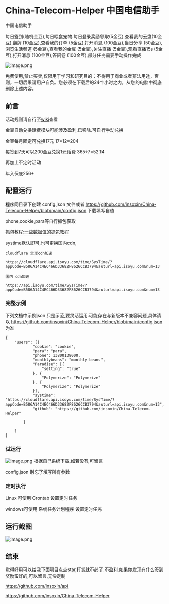 # China-Telecom-Helper 中国电信助手
中国电信助手

每日签到(随机金豆),每日喂食宠物.每日登录奖励领取(5金豆),查看我的云盘(10金豆),翻牌 (10金豆),查看我的订单 (5金豆),打开消息 (100金豆),当日分享 (50金豆),浏览生活频道 (5金豆),查看我的金豆 (5金豆),关注直播 (5金豆),观看直播15s (5金豆),打开消息 (100金豆),答问卷 (100金豆),部分任务需要手动操作完成


![image.png](https://pic.rmb.bdstatic.com/bjh/7367f58ef56656fac3c1ed462e658bb9.png)


免费使用,禁止买卖,仅限用于学习和研究目的；不得用于商业或者非法用途，否则，一切后果请用户自负。您必须在下载后的24个小时之内，从您的电脑中彻底删除上述内容。

## 前言


活动规则请自行至[wiki](https://github.com/insoxin/China-Telecom-Helper/wiki)查看

金豆自动兑换话费模块可能涉及盈利,已移除.可自行手动兑换

金豆每月固定可兑换17元 17*12=204

每签到7天可以200金豆兑换1元话费 365÷7=52.14

再加上不定时活动

年入保底256+



## 配置运行

程序同目录下创建 config.json 文件或者 https://github.com/insoxin/China-Telecom-Helper/blob/main/config.json 下载填写自值

phone,cookie,para等自行抓包获取

抓包教程:[一些数据值的抓包教程](https://github.com/insoxin/China-Telecom-Helper/wiki/%E4%B8%80%E4%BA%9B%E6%95%B0%E6%8D%AE%E5%80%BC%E7%9A%84%E6%8A%93%E5%8C%85%E6%95%99%E7%A8%8B)

systime默认即可,也可更换国内cdn,

```
cloudflare 全球cdn加速  

https://cloudflare.api.isoyu.com/time/SysTime/?appCode=B586A14C4EC466D33682F8626CCB3794&auturl=api.isoyu.com&num=13

国内 cdn加速

https://api.isoyu.com/time/SysTime/?appCode=B586A14C4EC466D33682F8626CCB3794&auturl=api.isoyu.com&num=13
```

### 完整示例

下列文档中示例json 只是示范,要灵活运用.可能存在与新版本不兼容问题,具体请以 https://github.com/insoxin/China-Telecom-Helper/blob/main/config.json 为准

```
{
	"users": [{
			"cookie": "cookie",
			"para": "para",
			"phone": 13800138000,
			"monthlybeans": "monthly beans",
			"Paradise": [{
				"setting": "true"
			}, {
				"Polymerize": "Polymerize"
			}, {
				"Polymerize": "Polymerize"
			}],
			"systime": "https://cloudflare.api.isoyu.com/time/SysTime/?appCode=B586A14C4EC466D33682F8626CCB3794&auturl=api.isoyu.com&num=13",
			"github": "https://github.com/insoxin/China-Telecom-Helper"

		}

	]
}
```
### 试运行
![image.png](https://pic.rmb.bdstatic.com/bjh/b9f518e9d5ebe4671652700106623c78.png)
根据自己系统下载,如若没有,可留言



config.json 别忘了填写所有参数

### 定时执行

Linux 可使用 Crontab 设置定时任务

windows可使用 系统任务计划程序 设置定时任务


## 运行截图

![image.png](https://pic.rmb.bdstatic.com/bjh/7367f58ef56656fac3c1ed462e658bb9.png)

## 结束

觉得好用可以给我下面项目点点star,打赏就不必了.不盈利.如果你发现有什么签到奖励蛮好的,可以留言,无偿定制

https://github.com/insoxin/api

https://github.com/insoxin/China-Telecom-Helper
